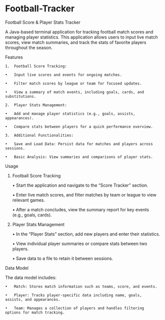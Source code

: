 # Football-Tracker

Football Score & Player Stats Tracker 

 

A Java-based terminal application for tracking football match scores and managing player statistics. This application allows users to input live match scores, view match summaries, and track the stats of favorite players throughout the season. 

 

Features 

 

	1.	Football Score Tracking: 

	•	Input live scores and events for ongoing matches. 

	•	Filter match scores by league or team for focused updates. 

	•	View a summary of match events, including goals, cards, and substitutions. 

	2.	Player Stats Management: 

	•	Add and manage player statistics (e.g., goals, assists, appearances). 

	•	Compare stats between players for a quick performance overview. 

	3.	Additional Functionalities: 

	•	Save and Load Data: Persist data for matches and players across sessions. 

	•	Basic Analysis: View summaries and comparisons of player stats. 

 

Usage 

 

1. Football Score Tracking 

	•	Start the application and navigate to the “Score Tracker” section. 

	•	Enter live match scores, and filter matches by team or league to view relevant games. 

	•	After a match concludes, view the summary report for key events (e.g., goals, cards). 

 

 

 

2. Player Stats Management 

	•	In the “Player Stats” section, add new players and enter their statistics. 

	•	View individual player summaries or compare stats between two players. 

	•	Save data to a file to retain it between sessions. 

 

 

Data Model 

 

The data model includes: 

	•	Match: Stores match information such as teams, score, and events. 

	•	Player: Tracks player-specific data including name, goals, assists, and appearances. 

	•	Team: Manages a collection of players and handles filtering options for match tracking. 

 

 

 

